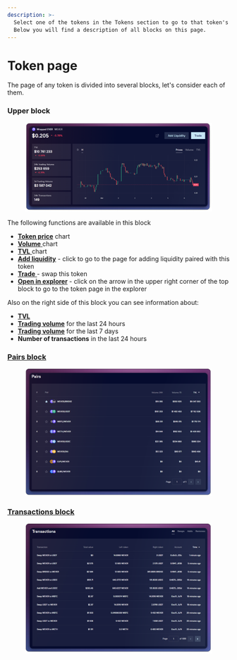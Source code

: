 ```yaml
---
description: >-
  Select one of the tokens in the Tokens section to go to that token's page.
  Below you will find a description of all blocks on this page.
---
```


# Token page

The page of any token is divided into several blocks, let's consider each of them.

### Upper block

<figure><img src="../../../../.gitbook/assets/image (36).png" alt=""><figcaption></figcaption></figure>

The following functions are available in this block

* [**Token price**](price.md) chart
* [**Volume** ](trading-volume.md)chart
* [**TVL** ](broken-reference)chart
* [**Add liquidity**](../../../pools/how-to/add-liquidity.md) - click to go to the page for adding liquidity paired with this token
* [**Trade** ](../../../swap/)- swap this token
* [**Open in explorer**](open-in-explorer.md) - click on the arrow in the upper right corner of the top block to go to the token page in the explorer

Also on the right side of this block you can see information about:

* [**TVL**](tvl.md)
* [**Trading volume**](trading-volume.md) for the last 24 hours
* [**Trading volume**](trading-volume.md) for the last 7 days
* **Number of transactions** in the last 24 hours

### [Pairs block](pairs.md)

<figure><img src="../../../../.gitbook/assets/image (99).png" alt=""><figcaption></figcaption></figure>

### [Transactions block](transactions.md)

<figure><img src="../../../../.gitbook/assets/image (70).png" alt=""><figcaption></figcaption></figure>

###
